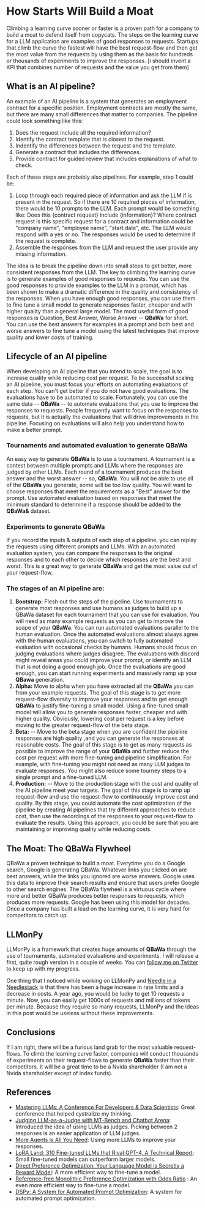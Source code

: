 # How Starts Will Build a Moat
Climbing a learning curve sooner  or faster is a proven path for a company to build a moat to defend itself from 
copycats.  The steps on the learning curve for a LLM application are examples of good responses to requests.  Startups
that climb the curve the fastest will have the best request-flow and then get the most value from the requests by using
them as the basis for hundreds or thousands of experiments to improve the responses.  [i should invent a KPI that 
combines number of requests and the value you get from them]

## What is an AI pipeline?
An example of an AI pipeline is a system that generates an employment contract for a specific position. 
Employment contracts are mostly the same, but there are many small differences that matter to companies.  The pipeline
could look something like this:

1. Does the request include all the required information?
2. Identify the contract template that is closest to the request.
3. Indentify the differences between the request and the template.
4. Generate a contract that includes the differences.
5. Provide contract for guided review that includes explanations of what to check.

Each of these steps are probably also pipelines.  For example, step 1 could be:

1. Loop through each required piece of information and ask the LLM if is present in the request. So if there are 10 required pieces of information, there would be 10 prompts to the LLM.  Each prompt would be something like: Does this {contract request} include {information}? Where contract request is this specific request for a contract and information could be "company name", "employee name", "start date", etc.  The LLM would respond with a yes or no.  The responses would be used to determine if the request is complete.
2. Assemble the responses from the LLM and request the user provide any missing information.

The idea is to break the pipeline down into small steps to get better, more
consistent responses from the LLM.  The key to climbing the learning curve is to generate examples of good responses to
requests.  You can use the good responses to provide examples to the LLM in a prompt, which has been shown to make a
dramatic difference in the quality and consistency of the responses.  When you have enough good responses, you can use
them to fine tune a small model to generate responses faster, cheaper and with higher quality than a general large model.
The most useful form of good responses is Question, Best Answer, Worse Answer -- **QBaWa** for short. You can use the best
answers for examples in a prompt and both best and worse answers to fine tune a model using the latest techniques that
improve quality and lower costs of training.  

## Lifecycle of an AI pipeline
When developing an AI pipeline that you intend to scale, the goal is to increase quality while reducing cost per request.
To be successful scaling an AI pipeline, you must focus your efforts on automating evaluations of each step.  You can't get
better if you do not have good evaluations.  The evaluations have to be automated to scale.  Fortunately, you can use
the same data -- **QBaWa** -- to automate evaluations that you use to improve the responses to requests.  People frequently
want to focus on the responses to requests, but it is actually the evaluations that will drive improvements in the
pipeline.  Focusing on evaluations will also help you understand how to make a better prompt. 

### Tournaments and automated evaluation to generate QBaWa
An easy way to generate **QBaWa** is to use a tournament.  A tournament is a contest between multiple prompts and LLMs where
the responses are judged by other LLMs.  Each round of a tournament produces the best answer and the worst answer -- so, 
**QBaWa**. You will not be able to use all of the **QBaWa** you generate, some will be too low quality.  You will want
to choose responses that meet the requirements as a "Best" answer for the prompt. Use automated evaluation based on
responses that meet the minimum standard to determine if a response should be added to the **QBaWa&** dataset.  

### Experiments to generate QBaWa
If you record the inputs & outputs of each step of a pipeline, you can replay the requests using different prompts and
LLMs.  With an automated evaluation system, you can compare the responses to the original responses and to each other to
decide which responses are the best and worst.  This is a great way to generate **QBaWa** and get the most value out
of your request-flow.  

### The stages of an AI pipeline are:
1. **Bootstrap:** Flesh out the steps of the pipeline.  Use tournaments to generate most responses and use humans as 
   judges to build up a QBaWa dataset for each tournament that you can use for evaluation. You will need as many example
   requests as you can get to improve the scope of your **QBaWa**.  You can run automated evaluations parallel to the 
   human evaluation.  Once the automated evaluations almost always agree with the human evaluations, you can switch to 
   fully automated evaluation with occasional checks by humans.  Humans should focus on judging evaluations where judges 
   disagree.  The evaluations with discord might reveal areas you could improve your prompt, or identify an LLM that is
   not doing a good enough job.  Once the evaluations are good enough, you can start running experiments and massively 
   ramp up your **QBawa** generation.
2. **Alpha:** Move to alpha when you have extracted all the **QBaWa** you can from your example requests.  The goal of this
   stage is to get more request-flow diversity to improve your responses and to get enough **QBaWa** to justify fine-tuning
   a small model.  Using a fine-tuned small model will allow you to generate responses faster, cheaper and with higher
   quality.   Obviously, lowering cost per request is a key before moving to the greater request-flow of the beta stage.
3. **Beta:** -- Move to the beta stage when you are confident the pipeline responses are high quality ,and you can generate
   the responses at reasonable costs.  The goal of this stage is to get as many requests as possible to improve the range
   of your **QBaWa** and further reduce the cost per request with more fine-tuning and pipeline simplification.  For example,
   with fine-tuning you might not need as many LLM judges to evaluate responses.  You might also reduce some tourney steps
   to a single prompt and a fine-tuned LLM.  
4. **Production:** -- Move to the production stage with the cost and quality of the AI pipeline meet your targets.  The
   goal of this stage is to ramp up request-flow and use the request-flow to continuously improve cost and quality.  By
   this stage, you could automate the cost optimization of the pipeline by creating AI pipelines that try different
   approaches to reduce cost, then use the recordings of the responses to your request-flow to evaluate the results. Using
   this approach, you could be sure that you are maintaining or improving quality while reducing costs.

## The Moat: The QBaWa Flywheel
QBaWa a proven technique to build a moat.  Everytime you do a Google search, Google is generating QBaWa.  Whatever links
you clicked on are best answers, while the links you ignored are worse answers.  Google uses this data to improve their
search results and ensure that users prefer Google to other search engines.  The QBaWa flywheel is a virtuous cycle
where more and better QBaWa produces better responses to requests, which produces more requests.  Google has been using this
model for decades.  Once a company has built a lead on the learning curve, it is very hard for competitors to catch up.

## LLMonPy
LLMonPy is a framework that creates huge amounts of **QBaWa** through the use of tournaments, automated evaluations and
experiments. I will release a first, quite rough version in a couple of weeks.  You can [follow me on Twitter](https://x.com/sftombu)
to keep up with my progress.  

One thing that I noticed while working on LLMonPy and [Needle in a Needlestack](https://nian.llmonpy.ai/)
is that there has been a huge increase in rate limits and a decrease in costs.  A year ago, you would be lucky to get 10
requests a minute.  Now, you can easily get 1000s of requests and millions of tokens per minute.  Because they require so many
requests, LLMonPy and the ideas in this post would be useless without these improvements. 

## Conclusions
If I am right, there will be a furious land grab for the most valuable request-flows.  To climb the learning curve faster,
companies will conduct thousands of experiments on their request-flows to generate **QBaWa** faster than their competitors.
It will be a great time to be a Nvida shareholder (I am not a Nvida shareholder except of index funds). 

## References
* [Mastering LLMs: A Conference For Developers & Data Scientists](https://maven.com/parlance-labs/fine-tuning?cohortSlug=): Great conference that helped cystralize my thinking.
* [Judging LLM-as-a-Judge with MT-Bench and Chatbot Arena](https://arxiv.org/abs/2306.05685): Introduced the idea of using LLMs as judges. Picking between 2 responses is an easier application of LLM judges.
* [More Agents is All You Need](https://arxiv.org/html/2402.05120v1): Using more LLMs to improve your responses.
* [LoRA Land: 310 Fine-tuned LLMs that Rival GPT-4, A Technical Report](https://arxiv.org/abs/2405.00732): Small fine-tuned models can outperform larger models.
* [Direct Preference Optimization: Your Language Model is Secretly a Reward Model](https://arxiv.org/abs/2305.18290): A more efficient way to fine-tune a model.
* [Reference-free Monolithic Preference Optimization with Odds Ratio](https://arxiv.org/html/2403.07691v1) : An even more efficient way to fine-tune a model.
* [DSPy: A System for Automated Prompt Optimization](https://github.com/stanfordnlp/dspy): A system for automated prompt optimization.